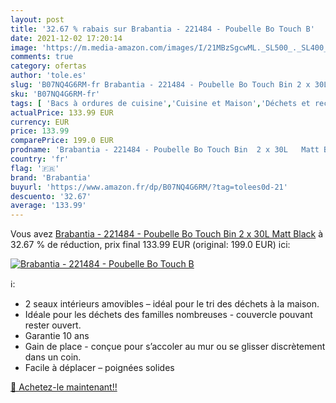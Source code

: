 ```yaml
---
layout: post
title: '32.67 % rabais sur Brabantia - 221484 - Poubelle Bo Touch B'
date: 2021-12-02 17:20:14
image: 'https://m.media-amazon.com/images/I/21MBzSgcwML._SL500_._SL400_.jpg'
comments: true
category: ofertas
author: 'tole.es'
slug: 'B07NQ4G6RM-fr Brabantia - 221484 - Poubelle Bo Touch Bin 2 x 30L Matt Black'
sku: 'B07NQ4G6RM-fr'
tags: [ 'Bacs à ordures de cuisine','Cuisine et Maison','Déchets et recyclage','Rangement et organisation','brabantia', ]
actualPrice: 133.99 EUR
currency: EUR
price: 133.99
comparePrice: 199.0 EUR
prodname: 'Brabantia - 221484 - Poubelle Bo Touch Bin  2 x 30L   Matt Black'
country: 'fr'
flag: '🇫🇷'
brand: 'Brabantia'
buyurl: 'https://www.amazon.fr/dp/B07NQ4G6RM/?tag=tolees0d-21'
descuento: '32.67'
average: '133.99'
---
```


Vous avez [Brabantia - 221484 - Poubelle Bo Touch Bin  2 x 30L   Matt Black](https://www.amazon.fr/dp/B07NQ4G6RM/?tag=tolees0d-21)  à  32.67 % de réduction, prix final  133.99 EUR (original: 199.0 EUR) ici:

[![Brabantia - 221484 - Poubelle Bo Touch B](https://m.media-amazon.com/images/I/21MBzSgcwML._SL500_._SL400_.jpg)](https://www.amazon.fr/dp/B07NQ4G6RM/?tag=tolees0d-21)

ℹ️:

- 2 seaux intérieurs amovibles – idéal pour le tri des déchets à la maison.
- Idéale pour les déchets des familles nombreuses - couvercle pouvant rester ouvert.
- Garantie 10 ans
- Gain de place - conçue pour s’accoler au mur ou se glisser discrètement dans un coin.
- Facile à déplacer – poignées solides

[🛒 Achetez-le maintenant!!](https://www.amazon.fr/dp/B07NQ4G6RM/?tag=tolees0d-21)
